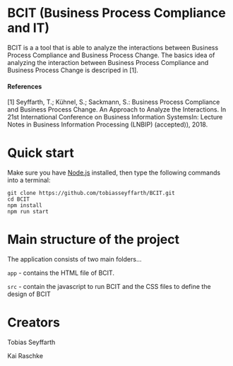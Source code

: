 # BCIT (Business Process Compliance and IT)

BCIT is a a tool that is able to analyze the interactions between Business Process Compliance and Business Process Change. The basics idea of analyzing the interaction between Business Process Compliance and Business Process Change is descriped in [1].

#### References
[1] Seyffarth, T.; Kühnel, S.; Sackmann, S.: Business Process Compliance and Business Process Change. An Approach to Analyze the Interactions. In 21st International Conference on Business Information SystemsIn: Lecture Notes in Business Information Processing (LNBIP) (accepted)), 2018.

# Quick start

Make sure you have [Node.js](https://nodejs.org) installed, then type the following commands into a terminal:
```
git clone https://github.com/tobiasseyffarth/BCIT.git
cd BCIT
npm install
npm run start
```

# Main structure of the project

The application consists of two main folders...

`app` - contains the HTML file of BCIT.

`src` - contain the javascript to run BCIT and the CSS files to define the design of BCIT


# Creators
Tobias Seyffarth

Kai Raschke
